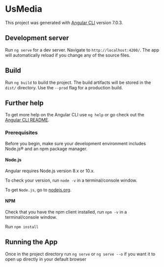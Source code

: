 # UsMedia

This project was generated with [Angular CLI](https://github.com/angular/angular-cli) version 7.0.3.

## Development server

Run `ng serve` for a dev server. Navigate to `http://localhost:4200/`. The app will automatically reload if you change any of the source files.

## Build

Run `ng build` to build the project. The build artifacts will be stored in the `dist/` directory. Use the `--prod` flag for a production build.

## Further help

To get more help on the Angular CLI use `ng help` or go check out the [Angular CLI README](https://github.com/angular/angular-cli/blob/master/README.md).


### Prerequisites

Before you begin, make sure your development environment includes Node.js® and an npm package manager.

#### Node.js
    
Angular requires Node.js version 8.x or 10.x.

To check your version, run `node -v` in a terminal/console window.

To get `Node.js`, go to [nodejs.org](https://nodejs.org/en/).

#### NPM

Check that you have the npm client installed, run `npm -v` in a terminal/console window.

Run `npm install`

## Running the App 

Once in the project directory run `ng serve` or `ng serve --o` if you want it to open up directly in your default browser
